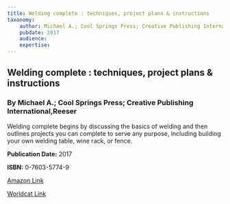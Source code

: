 ```yaml
---
title: Welding complete : techniques, project plans & instructions
taxonomy:
	author: Michael A.; Cool Springs Press; Creative Publishing International,Reeser
	pubdate: 2017
	audience: 
	expertise: 
---
```

## Welding complete : techniques, project plans & instructions
### By Michael A.; Cool Springs Press; Creative Publishing International,Reeser
Welding complete begins by discussing the basics of welding and then outlines projects you can complete to serve any purpose, including building your own welding table, wine rack, or fence. 

**Publication Date:** 2017

**ISBN:** 0-7603-5774-9

[Amazon Link](https://www.amazon.com/Welding-Complete-2nd-Techniques-Instructions/dp/159186691X/ref=sr_1_2?keywords=Welding+complete+%3A+techniques%2C+project+plans+%26+instructions&qid=1571081471&sr=8-2)

[Worldcat Link](https://www.worldcat.org/title/welding-complete-techniques-project-plans-instructions/oclc/960836664&referer=brief_results)